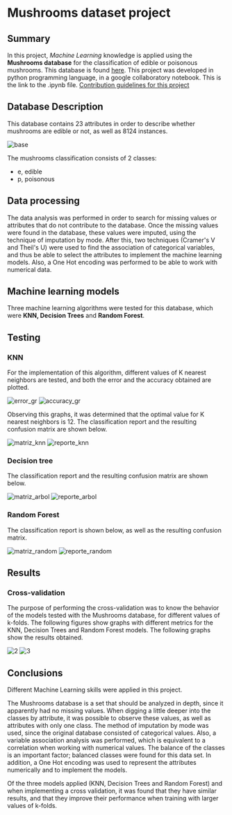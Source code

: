 # Mushrooms dataset project

## Summary
In this project, *Machine Learning* knowledge is applied using the **Mushrooms database** for the classification of edible or poisonous mushrooms. This database is found [here](https://www.kaggle.com/datasets/uciml/mushroom-classification). This project was developed in python programming language, in a google collaboratory notebook. This is the link to the .ipynb file. [Contribution guidelines for this project](Mushrooms.ipynb)

## Database Description
This database contains 23 attributes in order to describe whether mushrooms are edible or not, as well as 8124 instances.

![base](https://user-images.githubusercontent.com/44073142/172974520-47b496ec-88e1-41ff-8419-387cdcc5db17.png)

The mushrooms classification consists of 2 classes:
- e, edible
- p, poisonous

## Data processing
The data analysis was performed in order to search for missing values or attributes that do not contribute to the database. Once the missing values were found in the database, these values were imputed, using the technique of imputation by mode. After this, two techniques (Cramer's V and Theil's U) were used to find the association of categorical variables, and thus be able to select the attributes to implement the machine learning models. 
Also, a One Hot encoding was performed to be able to work with numerical data.

## Machine learning models
Three machine learning algorithms were tested for this database, which were **KNN, Decision Trees** and **Random Forest**.

## Testing
### KNN
For the implementation of this algorithm, different values of K nearest neighbors are tested, and both the error and the accuracy obtained are plotted.

![error_gr](https://user-images.githubusercontent.com/44073142/172978326-14e5b3cc-4118-4283-a3f5-c3b75387ebdf.png)
![accuracy_gr](https://user-images.githubusercontent.com/44073142/172978316-6015137e-f551-4468-93d7-5b8af5199da7.png)

Observing this graphs, it was determined that the optimal value for K nearest neighbors is 12.
The classification report and the resulting confusion matrix are shown below. 

![matriz_knn](https://user-images.githubusercontent.com/44073142/172980027-6793a20f-2f55-443d-b925-bf2c729abf68.png)
![reporte_knn](https://user-images.githubusercontent.com/44073142/172980061-aedcc439-b19a-43f7-b71b-9e48578ec70f.png)

### Decision tree
The classification report and the resulting confusion matrix are shown below. 

![matriz_arbol](https://user-images.githubusercontent.com/44073142/172980716-e5dc35e2-90d8-4dee-982c-9decc62c9f4e.png)
![reporte_arbol](https://user-images.githubusercontent.com/44073142/172980732-9b3b67f3-6a8d-48bd-949f-a12771cb457e.png)

### Random Forest
The classification report is shown below, as well as the resulting confusion matrix.

![matriz_random](https://user-images.githubusercontent.com/44073142/172982242-f1f18026-53b6-4388-9a24-200a2498e17b.png)
![reporte_random](https://user-images.githubusercontent.com/44073142/172982247-2e07dd37-a057-4dc4-aaae-34f0eb7c1142.png)


## Results
### Cross-validation
The purpose of performing the cross-validation was to know the behavior of the models tested with the Mushrooms database, for different values of k-folds. The following figures show graphs with different metrics for the KNN, Decision Trees and Random Forest models.
The following graphs show the results obtained. 


![2](https://user-images.githubusercontent.com/44073142/172984050-8cab5079-837c-462a-9d33-4453ebedbb7f.png)
![3](https://user-images.githubusercontent.com/44073142/172984060-f5dada26-c0c3-4ec8-89e5-e6be821e6344.png)


## Conclusions
Different Machine Learning skills were applied in this project. 

The Mushrooms database is a set that should be analyzed in depth, since it apparently had no missing values. When digging a little deeper into the classes by attribute, it was possible to observe these values, as well as attributes with only one class. 
The method of imputation by mode was used, since the original database consisted of categorical values. Also, a variable association analysis was performed, which is equivalent to a correlation when working with numerical values. 
The balance of the classes is an important factor; balanced classes were found for this data set. 
In addition, a One Hot encoding was used to represent the attributes numerically and to implement the models.


Of the three models applied (KNN, Decision Trees and Random Forest) and when implementing a cross validation, it was found that they have similar results, and that they improve their performance when training with larger values of k-folds.



